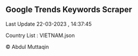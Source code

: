 

## Google Trends Keywords Scraper 
 
Last Update 22-03-2023 , 14:37:45

Country List :
VIETNAM.json



© Abdul Muttaqin 
